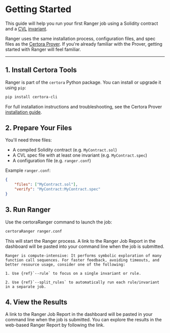 # Getting Started

This guide will help you run your first Ranger job using a Solidity contract and a [CVL](/docs/cvl/index) [invariant](/docs/cvl/invariants).

Ranger uses the same installation process, configuration files, and spec files as the [Certora Prover](/docs/user-guide/index). If you're already familiar with the Prover, getting started with Ranger will feel familiar.

---

## 1. Install Certora Tools

Ranger is part of the `certora` Python package. You can install or upgrade it using `pip`:

```bash
pip install certora-cli
```
For full installation instructions and troubleshooting, see the Certora Prover [installation guide](/docs/user-guide/install).

## 2. Prepare Your Files
You'll need three files:

- A compiled Solidity contract (e.g. `MyContract.sol`)
- A CVL spec file with at least one invariant (e.g. `MyContract.spec`)
- A configuration file (e.g. `ranger.conf`)

Example `ranger.conf`:

```json
{
    "files": ["MyContract.sol"],
    "verify": "MyContract:MyContract.spec"
}
```

## 3. Run Ranger
Use the certoraRanger command to launch the job:

```bash
certoraRanger ranger.conf
```

This will start the Ranger process. A link to the Ranger Job Report in the dashboard will be pasted into your command line when the job is submitted.

```{warning}
Ranger is compute-intensive: It performs symbolic exploration of many function call sequences. For faster feedback, avoiding timeouts, and better resource usage, consider one of the following:

1. Use {ref}`--rule` to focus on a single invariant or rule.

2. Use {ref}`--split_rules` to automatically run each rule/invariant in a separate job.
```


## 4. View the Results
A link to the Ranger Job Report in the dashboard will be pasted in your command line 
when the job is submitted. 
You can explore the results in the web-based Ranger Report by following the link. 
